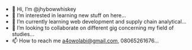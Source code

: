 - 👋 Hi, I’m @jhybowwhiskey
- 👀 I’m interested in learning new stuff on here...
- 🌱 I’m currently learning web development and supply chain analytical...
- 💞️ I’m looking to collaborate on different gig concerning my field of studies...
- 📫 How to reach me a4owolabi@gmail.com, 08065261676...

<!---
jhybowwhiskey/jhybowwhiskey is a ✨ special ✨ repository because its `README.md` (this file) appears on your GitHub profile.
You can click the Preview link to take a look at your changes.
--->
